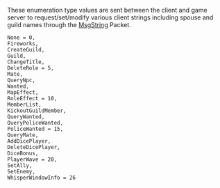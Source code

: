 These enumeration type values are sent between the client and game server to request/set/modify various client strings including spouse and guild names through the [MsgString](Packets/MsgString) Packet. 

```
None = 0,
Fireworks,
CreateGuild,
Guild,
ChangeTitle,
DeleteRole = 5,
Mate,
QueryNpc,
Wanted,
MapEffect,
RoleEffect = 10,
MemberList,
KickoutGuildMember,
QueryWanted,
QueryPoliceWanted,
PoliceWanted = 15,
QueryMate,
AddDicePlayer,
DeleteDicePlayer,
DiceBonus,
PlayerWave = 20,
SetAlly,
SetEnemy,
WhisperWindowInfo = 26
```